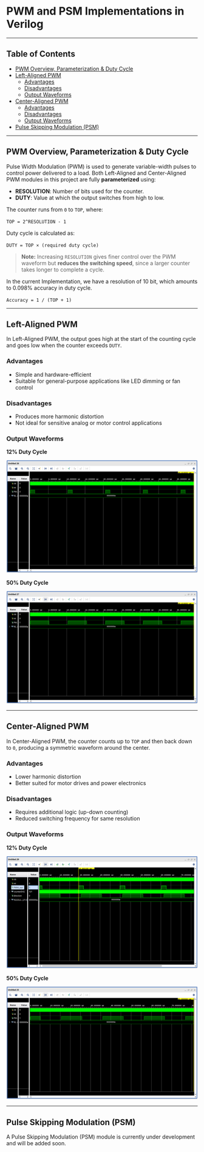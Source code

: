 # PWM and PSM Implementations in Verilog

---

## Table of Contents

- [PWM Overview, Parameterization & Duty Cycle](#pwm-overview-parameterization--duty-cycle)  
- [Left-Aligned PWM](#left-aligned-pwm)  
  - [Advantages](#advantages)  
  - [Disadvantages](#disadvantages)  
  - [Output Waveforms](#example-outputs)  
- [Center-Aligned PWM](#center-aligned-pwm)  
  - [Advantages](#advantages-1)  
  - [Disadvantages](#disadvantages-1)  
  - [Output Waveforms](#example-outputs-1)  
- [Pulse Skipping Modulation (PSM)](#pulse-skipping-modulation-psm)  

---

## PWM Overview, Parameterization & Duty Cycle

Pulse Width Modulation (PWM) is used to generate variable-width pulses to control power delivered to a load. Both Left-Aligned and Center-Aligned PWM modules in this project are fully **parameterized** using:

- **RESOLUTION**: Number of bits used for the counter.
- **DUTY**: Value at which the output switches from high to low.

The counter runs from `0` to `TOP`, where:

`TOP = 2^RESOLUTION - 1`

Duty cycle is calculated as:

`DUTY = TOP × (required duty cycle)`

> **Note:** Increasing `RESOLUTION` gives finer control over the PWM waveform but **reduces the switching speed**, since a larger counter takes longer to complete a cycle. 

In the current Implementation, we have a resolution of 10 bit, which amounts to 0.098% accuracy in duty cycle.

`Accuracy = 1 / (TOP + 1) `

---

## Left-Aligned PWM

In Left-Aligned PWM, the output goes high at the start of the counting cycle and goes low when the counter exceeds `DUTY`.

### Advantages

- Simple and hardware-efficient  
- Suitable for general-purpose applications like LED dimming or fan control

### Disadvantages

- Produces more harmonic distortion  
- Not ideal for sensitive analog or motor control applications

### Output Waveforms  <a name="example-outputs"></a>

**12% Duty Cycle**

![Left Aligned 12%](results/left_12.png)

**50% Duty Cycle**

![Left Aligned 50%](results/left_50.png)

---

## Center-Aligned PWM

In Center-Aligned PWM, the counter counts up to `TOP` and then back down to `0`, producing a symmetric waveform around the center.

### Advantages

- Lower harmonic distortion  
- Better suited for motor drives and power electronics

### Disadvantages

- Requires additional logic (up-down counting)  
- Reduced switching frequency for same resolution

### Output Waveforms  <a name="example-outputs-1"></a>

**12% Duty Cycle**

![Center Aligned 12%](results/center_12.png)

**50% Duty Cycle**

![Center Aligned 50%](results/center_50.png)

---

## Pulse Skipping Modulation (PSM)

A Pulse Skipping Modulation (PSM) module is currently under development and will be added soon.


